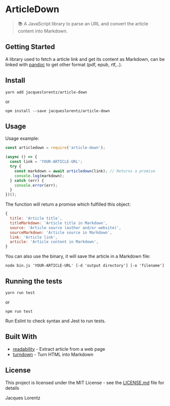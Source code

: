 # ArticleDown

>📚 A JavaScript library to parse an URL and convert the article content into Markdown.

## Getting Started

A library used to fetch a article link and get its content as Markdown, can be linked with [pandoc](http://pandoc.org/getting-started.html) to get other format (pdf, epub, rtf,..).

## Install

```
yarn add jacqueslorentz/article-down
```
or
```
npm install --save jacqueslorentz/article-down
```

## Usage

Usage example:
``` JavaScript
const articledown = require('article-down');

(async () => {
  const link = 'YOUR-ARTICLE-URL';
  try {
    const markdown = await articledown(link); // Returns a promise
    console.log(markdown);
  } catch (err) {
    console.error(err);
  }
})();
```
The function will return a promise which fulfilled this object:
``` JavaScript
{
  title: 'Article title',
  titleMarkdown: 'Article title in Markdown',
  source: 'Article source (author and/or website)',
  sourceMarkdown: 'Article source in Markdown',
  link: 'Article link',
  article: 'Article content in Markdown',
}
```

You can also use the binary, it will save the article in a Markdown file:
```
node bin.js 'YOUR-ARTICLE-URL' [-d 'output directory'] [-o 'filename']
```

## Running the tests

```
yarn run test
```
or
```
npm run test
```
Run Eslint to check syntax and Jest to run tests.

## Built With

- [readability](https://github.com/luin/readability) - Extract article from a web page
- [turndown](https://github.com/domchristie/turndown) - Turn HTML into Markdown

## License

This project is licensed under the MIT License - see the [LICENSE.md](LICENSE.md) file for details

Jacques Lorentz
